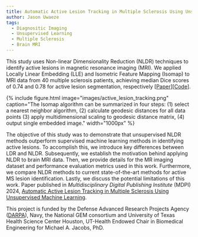 ```yaml
---
title: Automatic Active Lesion Tracking in Multiple Sclerosis Using Unsupervised Machine Learning
author: Jason Uwaeze
tags:
  - Diagnositic Imaging
  - Unsupervised Learning
  - Multiple Sclerosis
  - Brain MRI
---
```


This study uses Non-linear Dimensionality Reduction (NLDR) techniques to identify active lesions in magnetic resonance imaging (MRI). We applied Locally Linear Embedding (LLE) and Isometric Feature Mapping (Isomap) to MRI data from 40 multiple sclerosis patients, achieving median Dice scores of 0.74 and 0.78 for active lesion segmentation, respectively [[Paper](https://www.mdpi.com/2075-4418/14/6/632)][[Code](https://github.com/Wazhee/Automatic-Multiple-Sclerosis-Lesion-Tracking)].

{%
  include figure.html
  image="images/active_lesion_tracking.png"
  caption="The Isomap algorithm can be summarized in four steps: (1) select a nearest neighbor algorithm, 
  (2) calculate geodesic distances for all data points (3) apply multidimensional scaling to geodesic distance matrix, 
  (4) output single embedded image."
  width="1000px"
%}

The objective of this study was to demonstrate that unsupervised NLDR methods outperform supervised machine learning methods in identifying active lesions. To accomplish this, we introduce key differences between LDR and NLDR. Subsequently, we establish the motivation behind applying NLDR to brain MRI data. Then, we provide details for the MR imaging dataset and performance evaluation metrics used in this work. Furthermore, we compare NLDR methods to current state-of-the-art methods for active MS lesion identification. Lastly, we discuss the potential limitations of this work. Paper published in *Multidisciplinary Digital Publishing Institute* (MDPI) 2024, [Automatic Active Lesion Tracking in Multiple Sclerosis Using Unsupervised Machine Learning](https://www.mdpi.com/2075-4418/14/6/632).

This project is funded by the Defense Advanced Research Projects Agency ([DARPA](https://intelligencecommunitynews.com/darpa-launches-shell-program/)), Navy, the National GEM consortium and University of Texas Health Science Center Houston, UT-Health Endowed Chair in Biomedical Engineering for Michael A. Jacobs, PhD.
